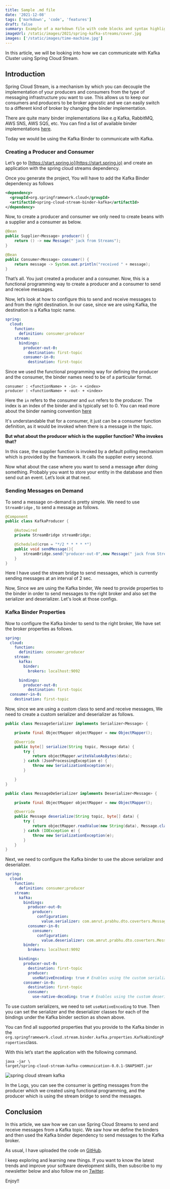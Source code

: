 ```yaml
---
title: Sample .md file
date: '2021-12-08'
tags: ['markdown', 'code', 'features']
draft: false
summary: Example of a markdown file with code blocks and syntax highlighting
imageUrl: /static/images/2021/spring-kafka-streams/cover.jpg
images: ['/static/images/time-machine.jpg']
---
```


In this article, we will be looking into how we can communicate with Kafka Cluster using Spring Cloud Stream.

## Introduction

Spring Cloud Stream, is a mechanism by which you can decouple the implementation of your producers and consumers from the type of messaging infrastructure you want to use. This allows us to keep our consumers and producers to be broker agnostic and we can easily switch to a different kind of broker by changing the binder implementation.

There are quite many binder implementations like e.g Kafka, RabbitMQ, AWS SNS, AWS SQS, etc. You can find a list of available binder implementations [here](https://spring.io/projects/spring-cloud-stream).

Today we would be using the Kafka Binder to communicate with Kafka.

### Creating a Producer and Consumer

Let’s go to [https://start.spring.io](https://start.spring.io) and create an application with the spring cloud streams dependency.

Once you generate the project, You will have to add the Kafka Binder dependency as follows

```xml
<dependency>
  <groupId>org.springframework.cloud</groupId>
  <artifactId>spring-cloud-stream-binder-kafka</artifactId>
</dependency>
```

Now, to create a producer and consumer we only need to create beans with a supplier and a consumer as below.

```java
@Bean
public Supplier<Message> producer() {
    return () -> new Message(" jack from Streams");
}

@Bean
public Consumer<Message> consumer() {
    return message -> System.out.println("received " + message);
}
```

That’s all. You just created a producer and a consumer. Now, this is a functional programming way to create a producer and a consumer to send and receive messages.

Now, let’s look at how to configure this to send and receive messages to and from the right destination. In our case, since we are using Kafka, the destination is a Kafka topic name.

```yaml
spring:
  cloud:
    function:
      definition: consumer;producer
    stream:
      bindings:
        producer-out-0:
          destination: first-topic
        consumer-in-0:
          destination: first-topic
```

Since we used the functional programming way for defining the producer and the consumer, the binder names need to be of a particular format.

```properties
consumer : <functionName> + -in- + <index>
producer : <functionName> + -out- + <index>
```

Here the `in` refers to the consumer and `out` refers to the producer. The index is an index of the binder and is typically set to 0. You can read more about the binder naming convention [here](https://docs.spring.io/spring-cloud-stream/docs/3.2.1/reference/html/spring-cloud-stream.html#_functional_binding_names)

It's understandable that for a consumer, it just can be a consumer function definition, as it would be invoked when there is a message in the topic.

<b> But what about the producer which is the supplier function? Who invokes that?</b>

In this case, the supplier function is invoked by a default polling mechanism which is provided by the framework. It calls the supplier every second.

Now what about the case where you want to send a message after doing something. Probably you want to store your entity in the database and then send out an event. Let’s look at that next.

### Sending Messages on Demand

To send a message on-demand is pretty simple. We need to use `StreamBridge` , to send a message as follows.

```java
@Component
public class KafkaProducer {

    @Autowired
    private StreamBridge streamBridge;

    @Scheduled(cron = "*/2 * * * * *")
    public void sendMessage(){
        streamBridge.send("producer-out-0",new Message(" jack from Stream bridge"));
    }
}
```

Here I have used the stream bridge to send messages, which is currently sending messages at an interval of 2 sec.

Now, Since we are using the Kafka binder, We need to provide properties to the binder in order to send messages to the right broker and also set the serializer and deserializer. Let's look at those configs.

### Kafka Binder Properties

Now to configure the Kafka binder to send to the right broker, We have set the broker properties as follows.

```yaml
spring:
  cloud:
    function:
      definition: consumer;producer
    stream:
      kafka:
        binder:
          brokers: localhost:9092

      bindings:
        producer-out-0:
          destination: first-topic
  consumer-in-0:
    destination: first-topic
```

Now, since we are using a custom class to send and receive messages, We need to create a custom serializer and deserializer as follows.

```java
public class MessageSerializer implements Serializer<Message> {

    private final ObjectMapper objectMapper = new ObjectMapper();

    @Override
    public byte[] serialize(String topic, Message data) {
        try {
            return objectMapper.writeValueAsBytes(data);
        } catch (JsonProcessingException e) {
            throw new SerializationException(e);
        }

    }
}
```

```java
public class MessageDeSerializer implements Deserializer<Message> {

    private final ObjectMapper objectMapper = new ObjectMapper();

    @Override
    public Message deserialize(String topic, byte[] data) {
        try {
            return objectMapper.readValue(new String(data), Message.class);
        } catch (IOException e) {
            throw new SerializationException(e);
        }
    }
}
```

Next, we need to configure the Kafka binder to use the above serializer and deserializer.

```yaml
spring:
  cloud:
    function:
      definition: consumer;producer
    stream:
      kafka:
        bindings:
          producer-out-0:
            producer:
              configuration:
                value.serializer: com.amrut.prabhu.dto.coverters.MessageSerializer
          consumer-in-0:
            consumer:
              configuration:
                value.deserializer: com.amrut.prabhu.dto.coverters.MessageDeSerializer
        binder:
          brokers: localhost:9092

      bindings:
        producer-out-0:
          destination: first-topic
          producer:
            useNativeEncoding: true # Enables using the custom serializer
        consumer-in-0:
          destination: first-topic
          consumer:
            use-native-decoding: true # Enables using the custom deserializer
```

To use custom serializers, we need to set `useNativeEncoding` to true. Then you can set the serializer and the deserializer classes for each of the bindings under the Kafka binder section as shown above.

You can find all supported properties that you provide to the Kafka binder in the `org.springframework.cloud.stream.binder.kafka.properties.KafkaBindingProperties`class.

With this let’s start the application with the following command.

```shell
java -jar \
target/spring-cloud-stream-kafka-communication-0.0.1-SNAPSHOT.jar
```

![spring cloud stream kafka](/static/images/2021/spring-kafka-streams/spring-cloud-stream-kafka-log.png)

In the Logs, you can see the consumer is getting messages from the producer which we created using functional programming, and the producer which is using the stream bridge to send the messages.

## Conclusion

In this article, we saw how we can use Spring Cloud Streams to send and receive messages from a Kafka topic. We saw how we define the binders and then used the Kafka binder dependency to send messages to the Kafka broker.

As usual, I have uploaded the code on [GitHub](https://github.com/amrutprabhu/kafka-workouts/tree/master/spring-cloud-stream-kafka-communication).

I keep exploring and learning new things. If you want to know the latest trends and improve your software development skills, then subscribe to my newsletter below and also follow me on [Twitter](https://twitter.com/amrutprabhu42).

Enjoy!!

